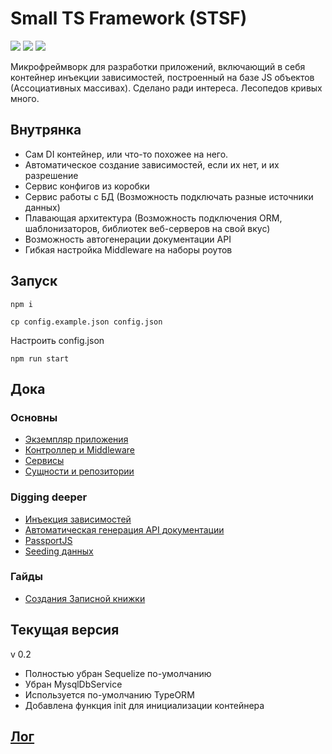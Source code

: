 # Small TS Framework (STSF)


![](https://img.shields.io/badge/express-4.17-green)
![](https://img.shields.io/badge/ejs-3.0-yellow)
![](https://img.shields.io/badge/typescript-3.7.5-blue)

Микрофреймворк для разработки приложений, включающий в себя контейнер инъекции зависимостей, построенный на базе JS объектов (Ассоциативных массивах).
Сделано ради интереса. Лесопедов кривых много.

## Внутрянка

- Сам DI контейнер, или что-то похожее на него.
- Автоматическое создание зависимостей, если их нет, и их разрешение
- Сервис конфигов из коробки
- Сервис работы с БД (Возможность подключать разные источники данных)
- Плавающая архитектура (Возможность подключения ORM, шаблонизаторов, библиотек веб-серверов на свой вкус)
- Возможность автогенерации документации API 
- Гибкая настройка Middleware на наборы роутов

## Запуск

`npm i`

`cp config.example.json config.json`

Настроить config.json

`npm run start`

## Дока

### Основны

- [Экземпляр приложения](docs/app.md)
- [Контроллер и Middleware](docs/controller.md)
- [Сервисы](docs/service.md)
- [Сущности и репозитории](docs/model.md)

### Digging deeper

- [Инъекция зависимостей](docs/injection.md)
- [Автоматическая генерация API документации](docs/doc.generate.md)
- [PassportJS](docs/passport.md)
- [Seeding данных](docs/seed.md)

### Гайды

- [Создания Записной книжки](about:blank)


## Текущая версия

v 0.2

- Полностью убран Sequelize по-умолчанию
- Убран MysqlDbService
- Используется по-умолчанию TypeORM
- Добавлена функция init для инициализации контейнера

## [Лог](docs/log.md)
